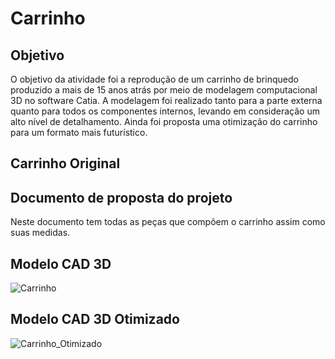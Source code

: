 # Carrinho

## Objetivo

O objetivo da atividade foi a reprodução de um carrinho de brinquedo produzido a mais de 15 anos atrás por meio de modelagem computacional 3D no software Catia. A modelagem foi realizado tanto para a parte externa quanto para todos os componentes internos, levando em consideração um alto nível de detalhamento. Ainda foi proposta uma otimização do carrinho para um formato mais futurístico.


## Carrinho Original



## Documento de proposta do projeto

Neste documento tem todas as peças que compõem o carrinho assim como suas medidas.


## Modelo CAD 3D

![Carrinho](https://user-images.githubusercontent.com/48416936/122617821-587f2780-d063-11eb-857b-9e5fd56ef5f1.png)

## Modelo CAD 3D Otimizado

![Carrinho_Otimizado](https://user-images.githubusercontent.com/48416936/122617961-a72cc180-d063-11eb-94c9-90cb76eb05cf.png)
